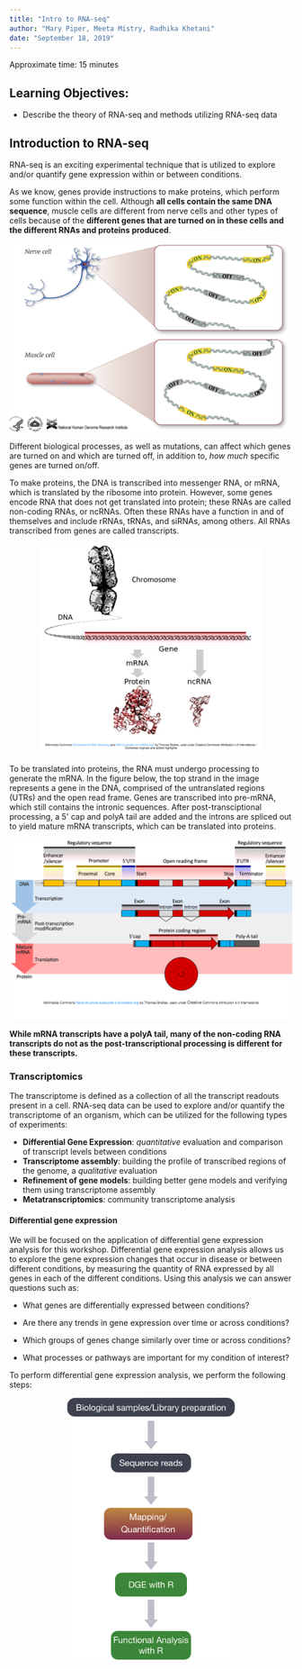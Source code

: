 ```yaml
---
title: "Intro to RNA-seq"
author: "Mary Piper, Meeta Mistry, Radhika Khetani"
date: "September 18, 2019"
---
```


Approximate time: 15 minutes

## Learning Objectives:

* Describe the theory of RNA-seq and methods utilizing RNA-seq data

## Introduction to RNA-seq

RNA-seq is an exciting experimental technique that is utilized to explore and/or quantify gene expression within or between conditions. 

As we know, genes provide instructions to make proteins, which perform some function within the cell. Although **all cells contain the same DNA sequence**, muscle cells are different from nerve cells and other types of cells because of the **different genes that are turned on in these cells and the different RNAs and proteins produced**. 

<p align="center">
<img src="../img/gene_expression_cells.png" width="600"/>
</p>

Different biological processes, as well as mutations, can affect which genes are turned on and which are turned off, in addition to, *how much* specific genes are turned on/off.

To make proteins, the DNA is transcribed into messenger RNA, or mRNA, which is translated by the ribosome into protein. However, some genes encode RNA that does not get translated into protein; these RNAs are called non-coding RNAs, or ncRNAs. Often these RNAs have a function in and of themselves and include rRNAs, tRNAs, and siRNAs, among others. All RNAs transcribed from genes are called transcripts.

<p align="center">
<img src="../img/Gene_products.png" width="400"/>
</p>

To be translated into proteins, the RNA must undergo processing to generate the mRNA. In the figure below, the top strand in the image represents a gene in the DNA, comprised of the untranslated regions (UTRs) and the open read frame. Genes are transcribed into pre-mRNA, which still contains the intronic sequences.  After post-transciptional processing, a 5' cap and polyA tail are added and the introns are spliced out to yield mature mRNA transcripts, which can be translated into proteins.

<p align="center">
<img src="../img/Gene_structure.png" width="600"/>
</p>

**While mRNA transcripts have a polyA tail, many of the non-coding RNA transcripts do not as the post-transcriptional processing is different for these transcripts.**

### Transcriptomics

The transcriptome is defined as a collection of all the transcript readouts present in a cell. RNA-seq data can be used to explore and/or quantify the transcriptome of an organism, which can be utilized for the following types of experiments:

- **Differential Gene Expression**: *quantitative* evaluation and comparison of transcript levels between conditions
- **Transcriptome assembly**: building the profile of transcribed regions of the genome, a *qualitative* evaluation
- **Refinement of gene models**: building better gene models and verifying them using transcriptome assembly
- **Metatranscriptomics**: community transcriptome analysis

#### Differential gene expression

We will be focused on the application of differential gene expression analysis for this workshop. Differential gene expression analysis allows us to explore the gene expression changes that occur in disease or between different conditions, by measuring the quantity of RNA expressed by all genes in each of the different conditions. Using this analysis we can answer questions such as:

- What genes are differentially expressed between conditions?

- Are there any trends in gene expression over time or across conditions?

- Which groups of genes change similarly over time or across conditions?

- What processes or pathways are important for my condition of interest?

To perform differential gene expression analysis, we perform the following steps:


<p align="center">
<img src="../img/de_workflow2019.png" width="300"/>
</p>
